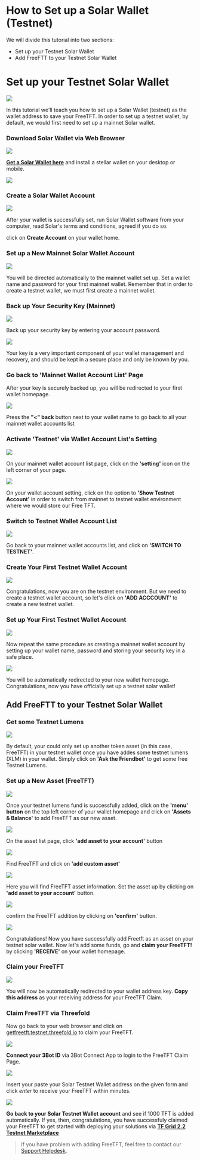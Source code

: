 





# How to Set up a Solar Wallet (Testnet)

We will divide this tutorial into two sections:
- Set up your Testnet Solar Wallet
- Add FreeFTT to your Testnet Solar Wallet


# Set up your Testnet Solar Wallet

![](./img/solar/0_sollar_home.png)

In this tutorial we'll teach you how to set up a Solar Wallet (testnet) as the wallet address to save your FreeTFT. In order to set up a testnet wallet, by default, we would first need to set up a mainnet Solar wallet.

### Download Solar Wallet via Web Browser

![](./img/solar/1_sollar_download.png)

[__Get a Solar Wallet here__](https://solarwallet.io/) and install a stellar wallet on your desktop or mobile.

![](STELLAR_DASHBOARD.PNG)

### Create a Solar Wallet Account

![](./img/solar/4_sollar_acc.png)

After your wallet is successfully set, run Solar Wallet software from your computer, read Solar's terms and conditions, agreed if you do so.

click on __Create Account__ on your wallet home.

###  Set up a New Mainnet Solar Wallet Account

![](./img/solar/5_sollar_password.png)

You will be directed automatically to the mainnet wallet set up. Set a wallet name and password for your first mainnet wallet. Remember that in order to create a testnet wallet, we must first create a mainnet wallet.

###  Back up Your Security Key (Mainnet)

![](./img/solar/6_sollar_key.png)

Back up your security key by entering your account password. 

![](./img/solar/7_sollar_backup.png)

Your key is a very important component of your wallet management and recovery, and should be kept in a secure place and only be known by you.

###  Go back to 'Mainnet Wallet Account List' Page

After your key is securely backed up, you will be redirected to your first wallet homepage.

![](./img/solar/7_sollar_acclist.png)

Press the __"<" back__  button next to your wallet name to go back to all your mainnet wallet accounts list

###  Activate 'Testnet' via Wallet Account List's Setting

![](./img/solar/8_sollar_setting.png)

On your mainnet wallet account list page, click on the __'setting'__  icon on the left corner of your page. 

![](./img/solar/9_sollar_showtestnet.png)

On your wallet account setting, click on the option to __'Show Testnet Account'__
in order to switch from mainnet to testnet wallet environment where we would store our Free TFT.

### Switch to Testnet Wallet Account List

![](./img/solar/11_sollar_testhome.png)

Go back to your mainnet wallet accounts list, and click on __'SWITCH TO TESTNET'__.

### Create Your First Testnet Wallet Account

![](./img/solar/12_sollar_create.png)

Congratulations, now you are on the testnet environment. But we need to create a testnet wallet account, so let's click on __'ADD ACCCOUNT'__ to create a new testnet wallet.

### Set up Your First Testnet Wallet Account

![](./img/solar/12_solar_create.png)

Now repeat the same procedure as creating a mainnet wallet account by setting up your wallet name, password and storing your security key in a safe place. 

![](./img/solar/13_sollar_testnet.png)

You will be automatically redirected to your new wallet homepage. Congratulations, now you have officially set up a testnet solar wallet!

## Add FreeFTT to your Testnet Solar Wallet

### Get some Testnet Lumens

![](./img/solar/13_sollar_testnet.png)

By default, your could only set up another token asset (in this case, FreeTFT) in your testnet wallet once you have addes some testnet lumens (XLM) in your wallet. Simply click on __'Ask the Friendbot'__ to get some free Testnet Lumens.

### Set up a New Asset (FreeTFT)

![](./img/solar/14_sollar_assets.png)

Once your testnet lumens fund is successfully added, click on the __'menu' button__ on the top left corner of your wallet homepage and click on __'Assets & Balance'__ to add FreeTFT as our new asset.

![](./img/solar/15_sollar_add.png)

On the asset list page, click __'add asset to your account'__ button

![](./img/solar/16_sollar_addtft.png)

Find FreeTFT and click on __'add custom asset'__

![](./img/solar/17_sollar_addfreetft.png)


Here you will find FreeTFT asset information. Set the asset up by clicking on __'add asset to your account'__ button.

![](./img/solar/18_sollar_confirm.png)

confirm the FreeTFT addition by clicking on __'confirm'__ button.

![](./img/solar/19_sollar_home.png)

Congratulations! Now you have successfully add Freetft as an asset on your testnet solar wallet. Now let's add some funds, go and __claim your FreeTFT!__ by clicking __'RECEIVE'__ on your wallet homepage.

### Claim your FreeTFT

![](./img/solar/22_receive_address.png)

You will now be automatically redirected to your wallet address key. __Copy this address__ as your receiving address for your FreeTFT Claim.

### Claim FreeTFT via Threefold 

Now go back to your web browser and click on [getfreetft.testnet.threefold.io](https://getfreetft.testnet.threefold.io/#/) to claim your FreeTFT.

![](./img/solar/receive_login.png)

__Connect your 3Bot ID__ via 3Bot Connect App to login to the FreeTFT Claim Page.

![](./img/solar/24_receive_done.png)

Insert your paste your Solar Testnet Wallet address on the given form and click _enter_ to receive your FreeTFT within minutes. 

![](./img/solar/success.png)

__Go back to your Solar Testnet Wallet account__ and see if 1000 TFT is added automatically. If yes, then, congratulations, you have successfuly claimed your FreeTFT to get started with deploying your solutions via [__TF Grid 2.2 Testnet Marketplace__](marketplace.md)

> If you have problem with adding FreeTFT, feel free to contact our [Support Helpdesk](https://threefoldfaq.crisp.help/en/).
